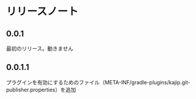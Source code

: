リリースノート
=============

## 0.0.1
最初のリリース。動きません

## 0.0.1.1
プラグインを有効にするためのファイル（META-INF/gradle-plugins/kajip.git-publisher.properties）を追加
